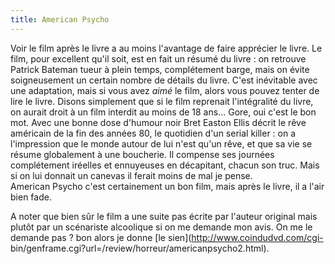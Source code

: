 ```yaml
---
title: American Psycho
---
```


Voir le film après le livre a au moins l'avantage de faire apprécier le livre.
Le film, pour excellent qu'il soit, est en fait un résumé du livre : on
retrouve Patrick Bateman tueur à plein temps, complétement barge, mais on
évite soigneusement un certain nombre de détails du livre. C'est inévitable
avec une adaptation, mais si vous avez _aimé_ le film, alors vous pouvez
tenter de lire le livre. Disons simplement que si le film reprenait
l'intégralité du livre, on aurait droit à un film interdit au moins de 18
ans... Gore, oui c'est le bon mot. Avec une bonne dose d'humour noir Bret
Easton Ellis décrit le rêve américain de la fin des années 80, le quotidien
d'un serial killer : on a l'impression que le monde autour de lui n'est qu'un
rêve, et que sa vie se résume globalement à une boucherie. Il compense ses
journées complétement iréelles et ennuyeuses en décapitant, chacun son truc.
Mais si on lui donnait un canevas il ferait moins de mal je pense.  
American Psycho c'est certainement un bon film, mais après le livre, il a
l'air bien fade.

A noter que bien sûr le film a une suite pas écrite par l'auteur original mais
plutôt par un scénariste alcoolique si on me demande mon avis. On me le
demande pas ? bon alors je donne [le sien](http://www.coindudvd.com/cgi-
bin/genframe.cgi?url=/review/horreur/americanpsycho2.html).

